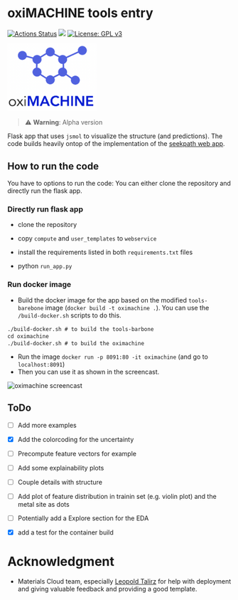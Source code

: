 # oxiMACHINE tools entry

[![Actions Status](https://github.com/kjappelbaum/oximachinetool/workflows/Docker%20Image%20Build%20CI/badge.svg)](https://github.com/kjappelbaum/oximachinetool/actions)
[![](https://img.shields.io/badge/python-3.6-blue.svg)](https://www.python.org/download/releases/3.6.0/)
[![License: GPL v3](https://img.shields.io/badge/License-GPLv3-blue.svg)](https://www.gnu.org/licenses/gpl-3.0)

<img src='oximachine_logo.png' width=200px, text-align=center> </img>

> ⚠️ **Warning**: Alpha version

Flask app that uses `jsmol` to visualize the structure (and predictions). The code builds heavily ontop of the implementation of the [seekpath web app](https://github.com/giovannipizzi/seekpath).

## How to run the code

You have to options to run the code: You can either clone the repository and directly run the flask app. 

### Directly run flask app
- clone the repository 

- copy `compute` and `user_templates` to `webservice`

- install the requirements listed in both `requirements.txt` files 

- python `run_app.py`

### Run docker image

- Build the docker image for the app based on the modified `tools-barebone` image (`docker build -t oximachine .`). You can use the `/build-docker.sh` scripts to do this. 
```
./build-docker.sh # to build the tools-barbone
cd oximachine
./build-docker.sh # to build the oximachine
```

- Run the image `docker run -p 8091:80 -it oximachine` (and go to
        `localhost:8091`)
- Then you can use it as shown in the screencast. 

![oximachine screencast]('_static/oximachine.gif)


## ToDo

- [ ] Add more examples

- [x] Add the colorcoding for the uncertainty

- [ ] Precompute feature vectors for example

- [ ] Add some explainability plots

- [ ] Couple details with structure

- [ ] Add plot of feature distribution in trainin set (e.g. violin plot) and the metal site as dots

- [ ] Potentially add a Explore section for the EDA

- [x] add a test for the container build


# Acknowledgment

- Materials Cloud team, especially [Leopold Talirz](https://github.com/ltalirz) for help with deployment and giving valuable feedback and providing a good template. 
